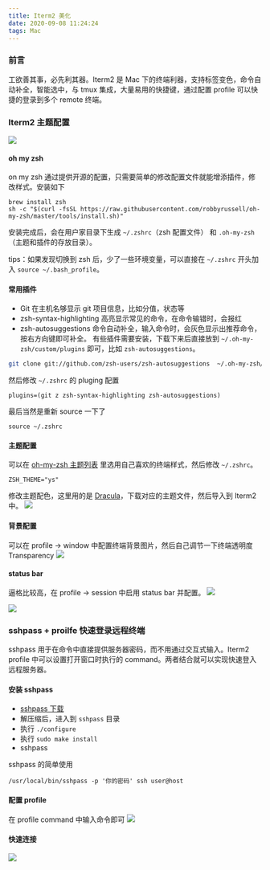 ```yaml
---
title: Iterm2 美化
date: 2020-09-08 11:24:24
tags: Mac
---
```


### 前言
工欲善其事，必先利其器。Iterm2 是 Mac 下的终端利器，支持标签变色，命令自动补全，智能选中，与 tmux 集成，大量易用的快捷键，通过配置 profile 可以快捷的登录到多个 remote 终端。
<!--more-->

### Iterm2 主题配置
![](https://tva1.sinaimg.cn/large/007S8ZIlly1gileqar91oj31d90u0nph.jpg)

#### oh my zsh
on my zsh 通过提供开源的配置，只需要简单的修改配置文件就能增添插件，修改样式。安装如下
```
brew install zsh
sh -c "$(curl -fsSL https://raw.githubusercontent.com/robbyrussell/oh-my-zsh/master/tools/install.sh)"
```
安装完成后，会在用户家目录下生成 `~/.zshrc`（zsh 配置文件） 和 `.oh-my-zsh`（主题和插件的存放目录）。

tips：如果发现切换到 zsh 后，少了一些环境变量，可以直接在 `~/.zshrc` 开头加入 `source ~/.bash_profile`。


#### 常用插件
- Git 在主机名够显示 git 项目信息，比如分值，状态等
- zsh-syntax-highlighting 高亮显示常见的命令，在命令输错时，会报红
- zsh-autosuggestions 命令自动补全，输入命令时，会灰色显示出推荐命令，按右方向键即可补全。
有些插件需要安装，下载下来后直接放到 `~/.oh-my-zsh/custom/plugins` 即可，比如 `zsh-autosuggestions`。

```sh
git clone git://github.com/zsh-users/zsh-autosuggestions  ~/.oh-my-zsh/custom/plugins
```
然后修改 `~/.zshrc` 的 pluging 配置

```
plugins=(git z zsh-syntax-highlighting zsh-autosuggestions)
```
最后当然是重新 source 一下了
```
source ~/.zshrc
```

#### 主题配置
可以在 [oh-my-zsh 主题列表](https://github.com/ohmyzsh/ohmyzsh/wiki/Themes) 里选用自己喜欢的终端样式，然后修改 `~/.zshrc`。
```
ZSH_THEME="ys"
```
修改主题配色，这里用的是 [Dracula](https://draculatheme.com/iterm/)，下载对应的主题文件，然后导入到 Iterm2 中。
![](https://tva1.sinaimg.cn/large/007S8ZIlly1gilejtsgcej315x0u0b29.jpg)

#### 背景配置
可以在 profile -> window 中配置终端背景图片，然后自己调节一下终端透明度 Transparency
![](https://tva1.sinaimg.cn/large/007S8ZIlly1gilekuryhuj31fe0t4drb.jpg)

#### status bar
逼格比较高，在 profile -> session 中启用 status bar 并配置。
![](https://tva1.sinaimg.cn/large/007S8ZIlly1gileoqd2ifj31ek0teq9z.jpg)

![](https://tva1.sinaimg.cn/large/007S8ZIlly1gileork71nj31a90u0ahm.jpg) 

### sshpass + proilfe 快速登录远程终端
sshpass 用于在命令中直接提供服务器密码，而不用通过交互式输入。Iterm2  profile 中可以设置打开窗口时执行的 command。两者结合就可以实现快速登入远程服务器。
#### 安装 sshpass
- [sshpass 下载](https://sourceforge.net/projects/sshpass/files/)
- 解压缩后，进入到 `sshpass` 目录
- 执行 `./configure`
- 执行 `sudo make install`
- sshpass

sshpass 的简单使用
```
/usr/local/bin/sshpass -p '你的密码' ssh user@host
```
#### 配置 profile
在 profile  command 中输入命令即可
![](https://tva1.sinaimg.cn/large/007S8ZIlly1gilf1rwxbkj318g0u0do6.jpg)

#### 快速连接
![](https://tva1.sinaimg.cn/large/007S8ZIlly1gilgch0xhlj316o0aakbg.jpg)




